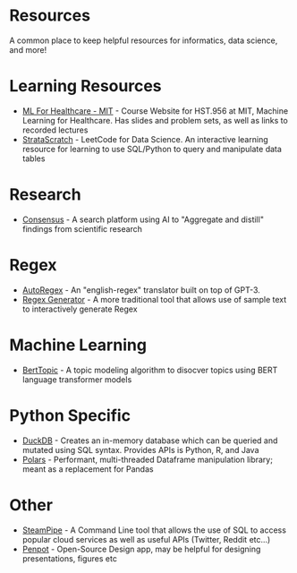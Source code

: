 # Resources

A common place to keep helpful resources for informatics, data science, and more!

# Learning Resources

- [ML For Healthcare - MIT](https://mlhcmit.github.io) - Course Website for HST.956 at MIT, Machine Learning for Healthcare. Has slides and problem sets, as well as links to recorded lectures
- [StrataScratch](https://www.stratascratch.com) - LeetCode for Data Science. An interactive learning resource for learning to use SQL/Python to query and manipulate data tables

# Research

- [Consensus](https://consensus.app/search/) - A search platform using AI to "Aggregate and distill" findings from scientific research

# Regex

- [AutoRegex](https://www.autoregex.xyz) - An "english-regex" translator built on top of GPT-3. 
- [Regex Generator](https://regex-generator.olafneumann.org/?sampleText=2020-03-12T13%3A34%3A56.123Z%20INFO%20%20%5Borg.example.Class%5D%3A%20This%20is%20a%20%23simple%20%23logline%20containing%20a%20%27value%27.&flags=i&onlyPatterns=false&matchWholeLine=false&selection=) - A more traditional tool that allows use of sample text to interactively generate Regex

# Machine Learning

- [BertTopic](https://github.com/MaartenGr/BERTopic) - A topic modeling algorithm to disocver topics using BERT language transformer models

# Python Specific

- [DuckDB](https://duckdb.org) - Creates an in-memory database which can be queried and mutated using SQL syntax. Provides APIs is Python, R, and Java
- [Polars](https://pola-rs.github.io/polars/py-polars/html/reference/) - Performant, multi-threaded Dataframe manipulation library; meant as a replacement for Pandas

# Other

- [SteamPipe](https://steampipe.io) - A Command Line tool that allows the use of SQL to access popular cloud services as well as useful APIs (Twitter, Reddit etc...)
- [Penpot](https://penpot.app) - Open-Source Design app, may be helpful for designing presentations, figures etc

